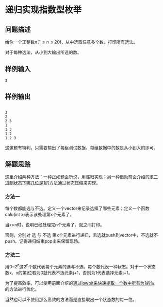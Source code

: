 # 递归实现指数型枚举

## 问题描述
给你一个正整数$n(1\leq n\leq20)$，从中选取任意多个数，打印所有选法。

对于每种选法，从小到大输出所选的数。

## 样例输入
```
3
```

## 样例输出
```

3
2
2 3
1
1 3
1 2
1 2 3
```

这道题有特判，只需要输出了每组测试数据、每组数据中的数是从小到大的即可。

## 解题思路
这里介绍两种方法：一种正如题面所说，用递归实现；另一种借助前面介绍的<a href="../../../Template/二进制哪几位是1.html">求二进制状态下哪几位是1</a>的方法通过状态压缩来实现。

### 方法一
每个数都能选与不选。定义一个vector来记录选择了哪些元素；定义一个函数calu(int x)表示该处理第x个元素了。

当x>n时，说明已经处理完n个元素了，就之间打印。

否则，分别对 选 与 不选 第x个元素进行递归，若选就push到vector中，不选就不push。记得递归结束pop出来保留现场。


### 方法二
用0~2<sup>n</sup>这2<sup>n</sup>个数代表每个元素的选与不选。每个数代表一种状态。对于一个状态数x，x的第j位若为0就代表不选元素j+1，否则为1代表选择元素j+1。

为了提高效率，可以使用前面介绍的<a href="../../../Template/二进制哪几位是1.html">通过lowbit来快速提取一个数中所有为1的位</a>的方法进行优化。

当然也可以不使用那么高效的方法而是直接取出一个状态数的每一位。